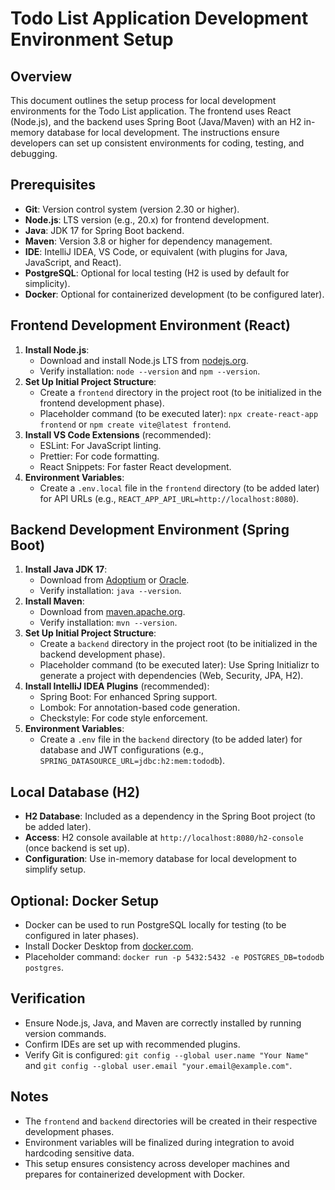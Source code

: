# Todo List Application Development Environment Setup

## Overview
This document outlines the setup process for local development environments for the Todo List application. The frontend uses React (Node.js), and the backend uses Spring Boot (Java/Maven) with an H2 in-memory database for local development. The instructions ensure developers can set up consistent environments for coding, testing, and debugging.

## Prerequisites
- **Git**: Version control system (version 2.30 or higher).
- **Node.js**: LTS version (e.g., 20.x) for frontend development.
- **Java**: JDK 17 for Spring Boot backend.
- **Maven**: Version 3.8 or higher for dependency management.
- **IDE**: IntelliJ IDEA, VS Code, or equivalent (with plugins for Java, JavaScript, and React).
- **PostgreSQL**: Optional for local testing (H2 is used by default for simplicity).
- **Docker**: Optional for containerized development (to be configured later).

## Frontend Development Environment (React)
1. **Install Node.js**:
   - Download and install Node.js LTS from [nodejs.org](https://nodejs.org).
   - Verify installation: `node --version` and `npm --version`.
2. **Set Up Initial Project Structure**:
   - Create a `frontend` directory in the project root (to be initialized in the frontend development phase).
   - Placeholder command (to be executed later): `npx create-react-app frontend` or `npm create vite@latest frontend`.
3. **Install VS Code Extensions** (recommended):
   - ESLint: For JavaScript linting.
   - Prettier: For code formatting.
   - React Snippets: For faster React development.
4. **Environment Variables**:
   - Create a `.env.local` file in the `frontend` directory (to be added later) for API URLs (e.g., `REACT_APP_API_URL=http://localhost:8080`).

## Backend Development Environment (Spring Boot)
1. **Install Java JDK 17**:
   - Download from [Adoptium](https://adoptium.net) or [Oracle](https://www.oracle.com/java).
   - Verify installation: `java --version`.
2. **Install Maven**:
   - Download from [maven.apache.org](https://maven.apache.org).
   - Verify installation: `mvn --version`.
3. **Set Up Initial Project Structure**:
   - Create a `backend` directory in the project root (to be initialized in the backend development phase).
   - Placeholder command (to be executed later): Use Spring Initializr to generate a project with dependencies (Web, Security, JPA, H2).
4. **Install IntelliJ IDEA Plugins** (recommended):
   - Spring Boot: For enhanced Spring support.
   - Lombok: For annotation-based code generation.
   - Checkstyle: For code style enforcement.
5. **Environment Variables**:
   - Create a `.env` file in the `backend` directory (to be added later) for database and JWT configurations (e.g., `SPRING_DATASOURCE_URL=jdbc:h2:mem:tododb`).

## Local Database (H2)
- **H2 Database**: Included as a dependency in the Spring Boot project (to be added later).
- **Access**: H2 console available at `http://localhost:8080/h2-console` (once backend is set up).
- **Configuration**: Use in-memory database for local development to simplify setup.

## Optional: Docker Setup
- Docker can be used to run PostgreSQL locally for testing (to be configured in later phases).
- Install Docker Desktop from [docker.com](https://www.docker.com).
- Placeholder command: `docker run -p 5432:5432 -e POSTGRES_DB=tododb postgres`.

## Verification
- Ensure Node.js, Java, and Maven are correctly installed by running version commands.
- Confirm IDEs are set up with recommended plugins.
- Verify Git is configured: `git config --global user.name "Your Name"` and `git config --global user.email "your.email@example.com"`.

## Notes
- The `frontend` and `backend` directories will be created in their respective development phases.
- Environment variables will be finalized during integration to avoid hardcoding sensitive data.
- This setup ensures consistency across developer machines and prepares for containerized development with Docker.